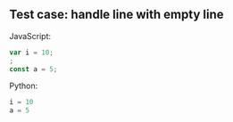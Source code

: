 ## Test case: handle line with empty line
JavaScript:
```js
var i = 10;
;
const a = 5;
```

Python:
```py
i = 10
a = 5
```
